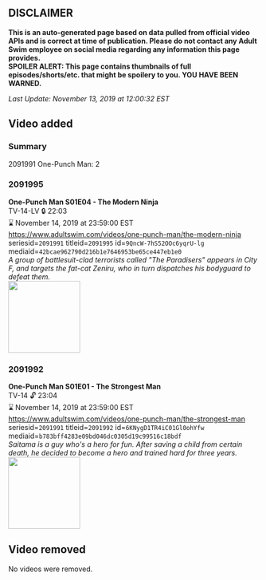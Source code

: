 ## DISCLAIMER
**This is an auto-generated page based on data pulled from official video APIs and is correct at time of publication. Please do not contact any Adult Swim employee on social media regarding any information this page provides.**  
**SPOILER ALERT: This page contains thumbnails of full episodes/shorts/etc. that might be spoilery to you. YOU HAVE BEEN WARNED.**  

_Last Update: November 13, 2019 at 12:00:32 EST_
## Video added
### Summary
2091991 One-Punch Man: 2  
### 2091995
**One-Punch Man S01E04 - The Modern Ninja**  
TV-14-LV 🔒 22:03  
⌛ November 14, 2019 at 23:59:00 EST  
https://www.adultswim.com/videos/one-punch-man/the-modern-ninja  
seriesid=`2091991` titleid=`2091995` id=`9QncW-7hS52OOc6yqrU-lg` mediaid=`42bcae962790d216b1e7646953be65ce447eb1e0`  
_A group of battlesuit-clad terrorists called "The Paradisers" appears in City F, and targets the fat-cat Zeniru, who in turn dispatches his bodyguard to defeat them._  
<a href="https://i.cdn.turner.com/adultswim/big/video/the-modern-ninja/onepunchman_004_air_cid-2WFWX.jpg"><img src="https://i.cdn.turner.com/adultswim/big/video/the-modern-ninja/onepunchman_004_air_cid-2WFWX.jpg" height="144px" /></a>
### 2091992
**One-Punch Man S01E01 - The Strongest Man**  
TV-14 🔓 23:04  
⌛ November 14, 2019 at 23:59:00 EST  
https://www.adultswim.com/videos/one-punch-man/the-strongest-man  
seriesid=`2091991` titleid=`2091992` id=`6KNygD1TR4iC01Gl0ohYfw` mediaid=`b783bff4283e09bd046dc0305d19c99516c18bdf`  
_Saitama is a guy who's a hero for fun. After saving a child from certain death, he decided to become a hero and trained hard for three years._  
<a href="https://i.cdn.turner.com/adultswim/big/video/the-strongest-man/onepunchman_001_air_cid-2W3XV.jpg"><img src="https://i.cdn.turner.com/adultswim/big/video/the-strongest-man/onepunchman_001_air_cid-2W3XV.jpg" height="144px" /></a>
## Video removed
No videos were removed.  
